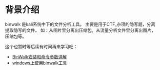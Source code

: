 # 背景介绍

binwalk 是kali系统中下的文件分析工具。 主要是用于CTF_杂项的隐写题，分离提取隐写的文件。 如：从图片里分离出压缩包，从流量分析文件里分离出图片，压缩包等。


这个也暂时等后续有时间再来学习吧：
* [BinWalk安装和命令参数详解](https://cloud.tencent.com/developer/article/1515285)
* [windows上使用binwalk工具](https://www.bilibili.com/read/cv11310186)